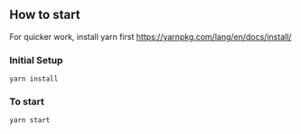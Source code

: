 
## How to start

For quicker work, install yarn first https://yarnpkg.com/lang/en/docs/install/


### Initial Setup

```
yarn install
```

### To start 

```
yarn start
```

